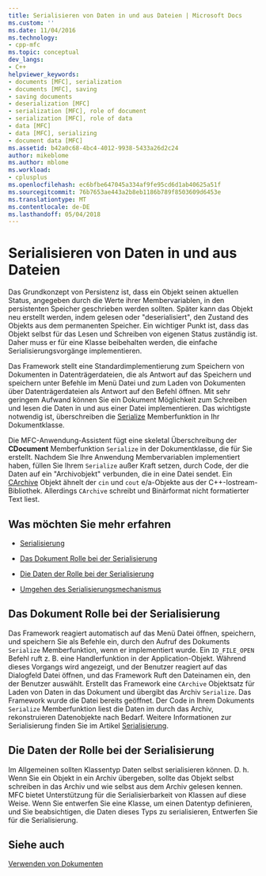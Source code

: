 ```yaml
---
title: Serialisieren von Daten in und aus Dateien | Microsoft Docs
ms.custom: ''
ms.date: 11/04/2016
ms.technology:
- cpp-mfc
ms.topic: conceptual
dev_langs:
- C++
helpviewer_keywords:
- documents [MFC], serialization
- documents [MFC], saving
- saving documents
- deserialization [MFC]
- serialization [MFC], role of document
- serialization [MFC], role of data
- data [MFC]
- data [MFC], serializing
- document data [MFC]
ms.assetid: b42a0c68-4bc4-4012-9938-5433a26d2c24
author: mikeblome
ms.author: mblome
ms.workload:
- cplusplus
ms.openlocfilehash: ec6bfbe647045a334af9fe95cd6d1ab40625a51f
ms.sourcegitcommit: 76b7653ae443a2b8eb1186b789f8503609d6453e
ms.translationtype: MT
ms.contentlocale: de-DE
ms.lasthandoff: 05/04/2018
---
```

# <a name="serializing-data-to-and-from-files"></a>Serialisieren von Daten in und aus Dateien
Das Grundkonzept von Persistenz ist, dass ein Objekt seinen aktuellen Status, angegeben durch die Werte ihrer Membervariablen, in den persistenten Speicher geschrieben werden sollten. Später kann das Objekt neu erstellt werden, indem gelesen oder "deserialisiert", den Zustand des Objekts aus dem permanenten Speicher. Ein wichtiger Punkt ist, dass das Objekt selbst für das Lesen und Schreiben von eigenen Status zuständig ist. Daher muss er für eine Klasse beibehalten werden, die einfache Serialisierungsvorgänge implementieren.  
  
 Das Framework stellt eine Standardimplementierung zum Speichern von Dokumenten in Datenträgerdateien, die als Antwort auf das Speichern und speichern unter Befehle im Menü Datei und zum Laden von Dokumenten über Datenträgerdateien als Antwort auf den Befehl öffnen. Mit sehr geringem Aufwand können Sie ein Dokument Möglichkeit zum Schreiben und lesen die Daten in und aus einer Datei implementieren. Das wichtigste notwendig ist, überschreiben die [Serialize](../mfc/reference/cobject-class.md#serialize) Memberfunktion in Ihr Dokumentklasse.  
  
 Die MFC-Anwendung-Assistent fügt eine skeletal Überschreibung der **CDocument** Memberfunktion `Serialize` in der Dokumentklasse, die für Sie erstellt. Nachdem Sie Ihre Anwendung Membervariablen implementiert haben, füllen Sie Ihrem `Serialize` außer Kraft setzen, durch Code, der die Daten auf ein "Archivobjekt" verbunden, die in eine Datei sendet. Ein [CArchive](../mfc/reference/carchive-class.md) Objekt ähnelt der `cin` und `cout` e/a-Objekte aus der C++-Iostream-Bibliothek. Allerdings `CArchive` schreibt und Binärformat nicht formatierter Text liest.  
  
## <a name="what-do-you-want-to-know-more-about"></a>Was möchten Sie mehr erfahren  
  
-   [Serialisierung](../mfc/serialization-in-mfc.md)  
  
-   [Das Dokument Rolle bei der Serialisierung](#_core_the_document.92.s_role_in_serialization)  
  
-   [Die Daten der Rolle bei der Serialisierung](#_core_the_data.92.s_role_in_serialization)  
  
-   [Umgehen des Serialisierungsmechanismus](../mfc/bypassing-the-serialization-mechanism.md)  
  
##  <a name="_core_the_document.92.s_role_in_serialization"></a> Das Dokument Rolle bei der Serialisierung  
 Das Framework reagiert automatisch auf das Menü Datei öffnen, speichern, und speichern Sie als Befehle ein, durch den Aufruf des Dokuments `Serialize` Memberfunktion, wenn er implementiert wurde. Ein `ID_FILE_OPEN` Befehl ruft z. B. eine Handlerfunktion in der Application-Objekt. Während dieses Vorgangs wird angezeigt, und der Benutzer reagiert auf das Dialogfeld Datei öffnen, und das Framework Ruft den Dateinamen ein, den der Benutzer auswählt. Erstellt das Framework eine `CArchive` Objektsatz für Laden von Daten in das Dokument und übergibt das Archiv `Serialize`. Das Framework wurde die Datei bereits geöffnet. Der Code in Ihrem Dokuments `Serialize` Memberfunktion liest die Daten im durch das Archiv, rekonstruieren Datenobjekte nach Bedarf. Weitere Informationen zur Serialisierung finden Sie im Artikel [Serialisierung](../mfc/serialization-in-mfc.md).  
  
##  <a name="_core_the_data.92.s_role_in_serialization"></a> Die Daten der Rolle bei der Serialisierung  
 Im Allgemeinen sollten Klassentyp Daten selbst serialisieren können. D. h. Wenn Sie ein Objekt in ein Archiv übergeben, sollte das Objekt selbst schreiben in das Archiv und wie selbst aus dem Archiv gelesen kennen. MFC bietet Unterstützung für die Serialisierbarkeit von Klassen auf diese Weise. Wenn Sie entwerfen Sie eine Klasse, um einen Datentyp definieren, und Sie beabsichtigen, die Daten dieses Typs zu serialisieren, Entwerfen Sie für die Serialisierung.  
  
## <a name="see-also"></a>Siehe auch  
 [Verwenden von Dokumenten](../mfc/using-documents.md)

